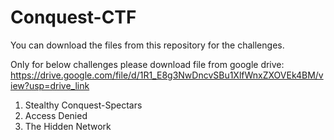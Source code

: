 # Conquest-CTF

You can download the files from this repository for the challenges.

Only for below challenges please download file from google drive: https://drive.google.com/file/d/1R1_E8g3NwDncvSBu1XlfWnxZXOVEk4BM/view?usp=drive_link

1. Stealthy Conquest-Spectars
2. Access Denied
3. The Hidden Network
